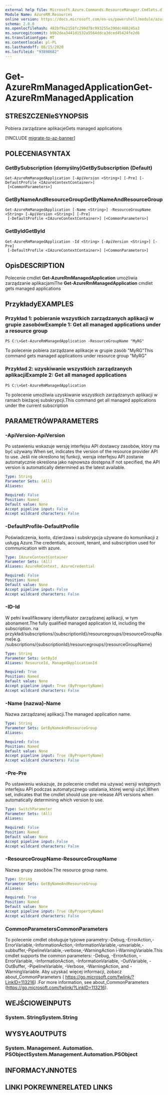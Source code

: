 ```yaml
---
external help file: Microsoft.Azure.Commands.ResourceManager.Cmdlets.dll-Help.xml
Module Name: AzureRM.Resources
online version: https://docs.microsoft.com/en-us/powershell/module/azurerm.resources/get-azurermmanagedapplication
schema: 2.0.0
ms.openlocfilehash: 482bf9a2158fc299d78c993255e390dc480245a3
ms.sourcegitcommit: b9b2dea3441d1532a5564ddca3dced45424fe2d6
ms.translationtype: MT
ms.contentlocale: pl-PL
ms.lasthandoff: 08/15/2020
ms.locfileid: "93898682"
---
```

# <span data-ttu-id="bf70b-101">Get-AzureRmManagedApplication</span><span class="sxs-lookup"><span data-stu-id="bf70b-101">Get-AzureRmManagedApplication</span></span>

## <span data-ttu-id="bf70b-102">STRESZCZENIe</span><span class="sxs-lookup"><span data-stu-id="bf70b-102">SYNOPSIS</span></span>
<span data-ttu-id="bf70b-103">Pobiera zarządzane aplikacje</span><span class="sxs-lookup"><span data-stu-id="bf70b-103">Gets managed applications</span></span>

[!INCLUDE [migrate-to-az-banner](../../includes/migrate-to-az-banner.md)]

## <span data-ttu-id="bf70b-104">POLECENIA</span><span class="sxs-lookup"><span data-stu-id="bf70b-104">SYNTAX</span></span>

### <span data-ttu-id="bf70b-105">GetBySubscription (domyślny)</span><span class="sxs-lookup"><span data-stu-id="bf70b-105">GetBySubscription (Default)</span></span>
```
Get-AzureRmManagedApplication [-ApiVersion <String>] [-Pre] [-DefaultProfile <IAzureContextContainer>]
 [<CommonParameters>]
```

### <span data-ttu-id="bf70b-106">GetByNameAndResourceGroup</span><span class="sxs-lookup"><span data-stu-id="bf70b-106">GetByNameAndResourceGroup</span></span>
```
Get-AzureRmManagedApplication [-Name <String>] -ResourceGroupName <String> [-ApiVersion <String>] [-Pre]
 [-DefaultProfile <IAzureContextContainer>] [<CommonParameters>]
```

### <span data-ttu-id="bf70b-107">GetById</span><span class="sxs-lookup"><span data-stu-id="bf70b-107">GetById</span></span>
```
Get-AzureRmManagedApplication -Id <String> [-ApiVersion <String>] [-Pre]
 [-DefaultProfile <IAzureContextContainer>] [<CommonParameters>]
```

## <span data-ttu-id="bf70b-108">Opis</span><span class="sxs-lookup"><span data-stu-id="bf70b-108">DESCRIPTION</span></span>
<span data-ttu-id="bf70b-109">Polecenie cmdlet **Get-AzureRmManagedApplication** umożliwia zarządzanie aplikacjami</span><span class="sxs-lookup"><span data-stu-id="bf70b-109">The **Get-AzureRmManagedApplication** cmdlet gets managed applications</span></span>

## <span data-ttu-id="bf70b-110">Przykłady</span><span class="sxs-lookup"><span data-stu-id="bf70b-110">EXAMPLES</span></span>

### <span data-ttu-id="bf70b-111">Przykład 1: pobieranie wszystkich zarządzanych aplikacji w grupie zasobów</span><span class="sxs-lookup"><span data-stu-id="bf70b-111">Example 1: Get all managed applications under a resource group</span></span>
```
PS C:\>Get-AzureRmManagedApplication -ResourceGroupName "MyRG"
```

<span data-ttu-id="bf70b-112">To polecenie pobiera zarządzane aplikacje w grupie zasób "MyRG"</span><span class="sxs-lookup"><span data-stu-id="bf70b-112">This command gets managed applications under resource group "MyRG"</span></span>

### <span data-ttu-id="bf70b-113">Przykład 2: uzyskiwanie wszystkich zarządzanych aplikacji</span><span class="sxs-lookup"><span data-stu-id="bf70b-113">Example 2: Get all managed applications</span></span>
```
PS C:\>Get-AzureRmManagedApplication
```

<span data-ttu-id="bf70b-114">To polecenie umożliwia uzyskiwanie wszystkich zarządzanych aplikacji w ramach bieżącej subskrypcji.</span><span class="sxs-lookup"><span data-stu-id="bf70b-114">This command get all managed applications under the current subscription</span></span>

## <span data-ttu-id="bf70b-115">PARAMETRÓW</span><span class="sxs-lookup"><span data-stu-id="bf70b-115">PARAMETERS</span></span>

### <span data-ttu-id="bf70b-116">-ApiVersion</span><span class="sxs-lookup"><span data-stu-id="bf70b-116">-ApiVersion</span></span>
<span data-ttu-id="bf70b-117">Po ustawieniu wskazuje wersję interfejsu API dostawcy zasobów, który ma być używany.</span><span class="sxs-lookup"><span data-stu-id="bf70b-117">When set, indicates the version of the resource provider API to use.</span></span>
<span data-ttu-id="bf70b-118">Jeśli nie określono tej funkcji, wersja interfejsu API zostanie automatycznie określona jako najnowsza dostępna.</span><span class="sxs-lookup"><span data-stu-id="bf70b-118">If not specified, the API version is automatically determined as the latest available.</span></span>

```yaml
Type: String
Parameter Sets: (All)
Aliases:

Required: False
Position: Named
Default value: None
Accept pipeline input: False
Accept wildcard characters: False
```

### <span data-ttu-id="bf70b-119">-DefaultProfile</span><span class="sxs-lookup"><span data-stu-id="bf70b-119">-DefaultProfile</span></span>
<span data-ttu-id="bf70b-120">Poświadczenia, konto, dzierżawa i subskrypcja używane do komunikacji z usługą Azure.</span><span class="sxs-lookup"><span data-stu-id="bf70b-120">The credentials, account, tenant, and subscription used for communication with azure.</span></span>

```yaml
Type: IAzureContextContainer
Parameter Sets: (All)
Aliases: AzureRmContext, AzureCredential

Required: False
Position: Named
Default value: None
Accept pipeline input: False
Accept wildcard characters: False
```

### <span data-ttu-id="bf70b-121">-ID</span><span class="sxs-lookup"><span data-stu-id="bf70b-121">-Id</span></span>
<span data-ttu-id="bf70b-122">W pełni kwalifikowany identyfikator zarządzanej aplikacji, w tym abonament.</span><span class="sxs-lookup"><span data-stu-id="bf70b-122">The fully qualified managed application Id, including the subscription.</span></span>
<span data-ttu-id="bf70b-123">na przykład/subscriptions/{subscriptionId}/resourcegroups/{resourceGroupName}</span><span class="sxs-lookup"><span data-stu-id="bf70b-123">e.g. /subscriptions/{subscriptionId}/resourcegroups/{resourceGroupName}</span></span>

```yaml
Type: String
Parameter Sets: GetById
Aliases: ResourceId, ManagedApplicationId

Required: True
Position: Named
Default value: None
Accept pipeline input: True (ByPropertyName)
Accept wildcard characters: False
```

### <span data-ttu-id="bf70b-124">-Name (nazwa)</span><span class="sxs-lookup"><span data-stu-id="bf70b-124">-Name</span></span>
<span data-ttu-id="bf70b-125">Nazwa zarządzanej aplikacji.</span><span class="sxs-lookup"><span data-stu-id="bf70b-125">The managed application name.</span></span>

```yaml
Type: String
Parameter Sets: GetByNameAndResourceGroup
Aliases:

Required: False
Position: Named
Default value: None
Accept pipeline input: True (ByPropertyName)
Accept wildcard characters: False
```

### <span data-ttu-id="bf70b-126">-Pre</span><span class="sxs-lookup"><span data-stu-id="bf70b-126">-Pre</span></span>
<span data-ttu-id="bf70b-127">Po ustawieniu wskazuje, że polecenie cmdlet ma używać wersji wstępnych interfejsu API podczas automatycznego ustalania, której wersji użyć.</span><span class="sxs-lookup"><span data-stu-id="bf70b-127">When set, indicates that the cmdlet should use pre-release API versions when automatically determining which version to use.</span></span>

```yaml
Type: SwitchParameter
Parameter Sets: (All)
Aliases:

Required: False
Position: Named
Default value: None
Accept pipeline input: False
Accept wildcard characters: False
```

### <span data-ttu-id="bf70b-128">-ResourceGroupName</span><span class="sxs-lookup"><span data-stu-id="bf70b-128">-ResourceGroupName</span></span>
<span data-ttu-id="bf70b-129">Nazwa grupy zasobów.</span><span class="sxs-lookup"><span data-stu-id="bf70b-129">The resource group name.</span></span>

```yaml
Type: String
Parameter Sets: GetByNameAndResourceGroup
Aliases:

Required: True
Position: Named
Default value: None
Accept pipeline input: True (ByPropertyName)
Accept wildcard characters: False
```

### <span data-ttu-id="bf70b-130">CommonParameters</span><span class="sxs-lookup"><span data-stu-id="bf70b-130">CommonParameters</span></span>
<span data-ttu-id="bf70b-131">To polecenie cmdlet obsługuje typowe parametry:-Debug,-ErrorAction,-ErrorVariable,-InformationAction,-InformationVariable,-unvariable,-subbuffer,-PipelineVariable,-verbose,-WarningAction i-WarningVariable.</span><span class="sxs-lookup"><span data-stu-id="bf70b-131">This cmdlet supports the common parameters: -Debug, -ErrorAction, -ErrorVariable, -InformationAction, -InformationVariable, -OutVariable, -OutBuffer, -PipelineVariable, -Verbose, -WarningAction, and -WarningVariable.</span></span> <span data-ttu-id="bf70b-132">Aby uzyskać więcej informacji, zobacz about_CommonParameters ( https://go.microsoft.com/fwlink/?LinkID=113216) .</span><span class="sxs-lookup"><span data-stu-id="bf70b-132">For more information, see about_CommonParameters (https://go.microsoft.com/fwlink/?LinkID=113216).</span></span>

## <span data-ttu-id="bf70b-133">WEJŚCIOWE</span><span class="sxs-lookup"><span data-stu-id="bf70b-133">INPUTS</span></span>

### <span data-ttu-id="bf70b-134">System. String</span><span class="sxs-lookup"><span data-stu-id="bf70b-134">System.String</span></span>

## <span data-ttu-id="bf70b-135">WYSYŁA</span><span class="sxs-lookup"><span data-stu-id="bf70b-135">OUTPUTS</span></span>

### <span data-ttu-id="bf70b-136">System. Management. Automation. PSObject</span><span class="sxs-lookup"><span data-stu-id="bf70b-136">System.Management.Automation.PSObject</span></span>

## <span data-ttu-id="bf70b-137">INFORMACYJN</span><span class="sxs-lookup"><span data-stu-id="bf70b-137">NOTES</span></span>

## <span data-ttu-id="bf70b-138">LINKI POKREWNE</span><span class="sxs-lookup"><span data-stu-id="bf70b-138">RELATED LINKS</span></span>
